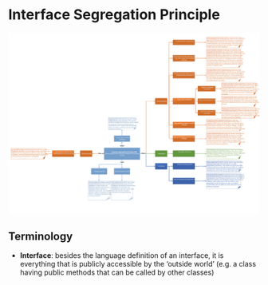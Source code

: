 # Interface Segregation Principle

![Interface Segregation Principle](https://github.com/NiekBeijloos/SOLID/blob/master/4.%20Interface%20Segregation%20Principle/Interface%20Segregation%20Principle.svg?raw=true)

## Terminology

* **Interface**: besides the language definition of an interface, it is everything that is publicly accessible by the ‘outside world’ (e.g. a class having public methods that can be called by other classes)